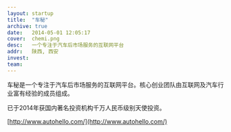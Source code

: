 ```yaml
---
layout: startup
title:  "车秘"
archive: true
date:   2014-05-01 12:05:17
cover:	chemi.png
desc:	一个专注于汽车后市场服务的互联网平台
addr:	陕西, 西安
invest:	
team:	
---
```


车秘是一个专注于汽车后市场服务的互联网平台。核心创业团队由互联网及汽车行业富有经验的成员组成。

已于2014年获国内著名投资机构千万人民币级别天使投资。

[http://www.autohello.com/](http://www.autohello.com/)